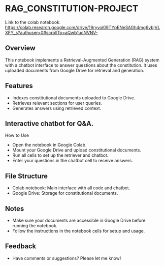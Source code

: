 # RAG_CONSTITUTION-PROJECT
Link to the colab notebook: https://colab.research.google.com/drive/19ryvoi09TYpENeSAGh4mg6vbjVLXFY_s?authuser=0#scrollTo=aQwb1ucNVNV-
## Overview
This notebook implements a Retrieval-Augmented Generation (RAG) system with a chatbot interface to answer questions about the constitution. It uses uploaded documents from Google Drive for retrieval and generation.

## Features
- Indexes constitutional documents uploaded to Google Drive.
- Retrieves relevant sections for user queries.
- Generates answers using retrieved context.

## Interactive chatbot for Q&A.
How to Use
- Open the notebook in Google Colab.
- Mount your Google Drive and upload constitutional documents.
- Run all cells to set up the retriever and chatbot.
- Enter your questions in the chatbot cell to receive answers.

## File Structure
- Colab notebook: Main interface with all code and chatbot.
- Google Drive: Storage for constitutional documents.

## Notes
- Make sure your documents are accessible in Google Drive before running the notebook.
- Follow the instructions in the notebook cells for setup and usage.

## Feedback
- Have comments or suggestions? Please let me know!
